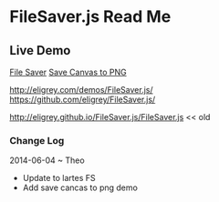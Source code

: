 FileSaver.js Read Me
====================

## Live Demo

[File Saver]( htptp://jaanga.github.io/libs/fs/file-saver.html )
[Save Canvas to PNG]( http://jaanga.github.io/libs/fs/save-canvas-to-png.html )

  <script src=http://jaanga.github.io/libs/fs/BlobBuilder.js /></script>  
  <script src=http://jaanga.github.io/libs/fs/canvas-toBlob.js /></script>  
  <script src=http://jaanga.github.io/libs/fs/FileSaver.js></script>  

<http://eligrey.com/demos/FileSaver.js/>  
<https://github.com/eligrey/FileSaver.js/>

<http://eligrey.github.io/FileSaver.js/FileSaver.js> << old

### Change Log

2014-06-04 ~ Theo

* Update to lartes FS
* Add save cancas to png demo

